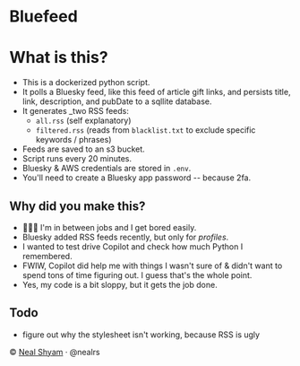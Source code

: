 # Bluefeed

# What is this?
- This is a dockerized python script.
- It polls a Bluesky feed, like this feed of article gift links, and persists title, link, description, and pubDate to a sqllite database.
- It generates _two RSS feeds:
  - `all.rss` (self explanatory)
  - `filtered.rss` (reads from `blacklist.txt` to exclude specific keywords / phrases)
- Feeds are saved to an s3 bucket.
- Script runs every 20 minutes.
- Bluesky & AWS credentials are stored in `.env`.
- You'll need to create a Bluesky app password -- because 2fa.

## Why did you make this?

- 🤷🏽‍♂️ I'm in between jobs and I get bored easily.
- Bluesky added RSS feeds recently, but only for _profiles_. 
- I wanted to test drive Copilot and check how much Python I remembered.
- FWIW, Copilot did help me with things I wasn't sure of & didn't want to spend tons of time figuring out. I guess that's the whole point.
- Yes, my code is a bit sloppy, but it gets the job done.

## Todo
- figure out why the stylesheet isn't working, because RSS is ugly

&copy; [Neal Shyam](https://nealshyam.com) &middot; @nealrs